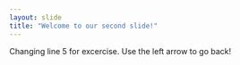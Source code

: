 ```yaml
---
layout: slide
title: "Welcome to our second slide!"
---
```

Changing line 5 for excercise.
Use the left arrow to go back!
